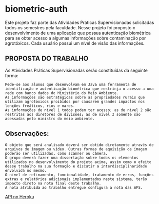 # biometric-auth
Este projeto faz parte das Atividades Práticas Supervisionadas solicitadas todos os semestres pela faculdade. Nesse projeto foi proposto o desenvolvimento de uma aplicação que possua autenticação biométrica para se obter acesso a algumas informações sobre contaminação por agrotóxicos.
Cada usuário possui um nível de visão das informações.

## PROPOSTA DO TRABALHO

As Atividades Práticas Supervisionadas serão constituídas da seguinte forma:

    Pede-se aos alunos que desenvolvam em Java uma ferramenta de identificação e autenticação biométrica que restrinja o acesso a uma rede com banco dados do Ministério do Meio Ambiente.
    As informações são estratégicas sobre as propriedades rurais que utilizam agrotóxicos proibidos por causarem grandes impactos nos lenções freáticos, rios e mares.
    As informações de nível 1 todos podem ter acesso; as de nível 2 são restritas aos diretores de divisões; as de nível 3 somente são acessadas pelo ministro do meio ambiente.

## Observações:

    O objeto que será analisado deverá ser obtido diretamente através de arquivos de imagem ou vídeo. Outras formas de aquisição de imagem poderão ser utilizadas, como scanner ou câmera.
    O grupo deverá fazer uma dissertação sobre todos os elementos utilizados no desenvolvimento do projeto acima, assim como o efeito desse trabalho na sua formação e discutir a interdisciplinaridade envolvida no mesmo.
    O nível de refinamento, funcionalidade, tratamento de erros, funções extras e relatórios adicionais implementados neste sistema, terão impacto direto na nota final deste trabalho.
    A nota atribuída ao trabalho entregue configura a nota das APS.


[API no Heroku](https://biometric-auth-api.herokuapp.com/swagger-ui.html#/)
